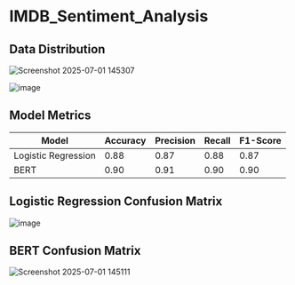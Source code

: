 # IMDB_Sentiment_Analysis

## Data Distribution
![Screenshot 2025-07-01 145307](https://github.com/user-attachments/assets/40b66986-d315-437c-b68d-b6f1186a98ad)

![image](https://github.com/user-attachments/assets/30edb940-a0ba-425f-bedb-a00f0173c2ac)


## Model Metrics
| Model             | Accuracy | Precision | Recall | F1-Score |
|-------------------|----------|-----------|--------|----------|
| Logistic Regression| 0.88   | 0.87      | 0.88   | 0.87     |
| BERT              | 0.90      | 0.91         | 0.90      | 0.90     |

## Logistic Regression Confusion Matrix
![image](https://github.com/user-attachments/assets/85d4b2d6-650b-44bc-94e1-e14359f83320)

## BERT Confusion Matrix
![Screenshot 2025-07-01 145111](https://github.com/user-attachments/assets/0b6bcf53-2cc6-4a1e-88c3-1dc86b62a04f)


